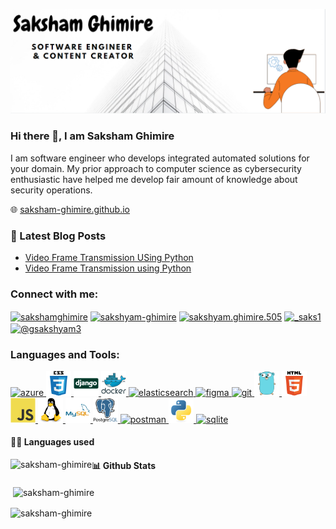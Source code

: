 
![Software Developer and Content Creator](https://github.com/saksham-ghimire/saksham-ghimire/blob/main/Screenshot_228.png)

### Hi there 👋, I am Saksham Ghimire

I am software engineer who develops integrated automated solutions for your domain. My prior approach to computer science as cybersecurity enthusiastic have helped me develop fair amount of knowledge about security operations.

🌐 [saksham-ghimire.github.io](https://saksham-ghimire.github.io/)

### 📕 Latest Blog Posts
<!-- BLOG-POST-LIST:START -->
- [Video Frame Transmission USing Python](https://dev.to/sakshamghimire/video-frame-transmission-using-python-5h36)
- [Video Frame Transmission using Python](https://gsakshyam3.medium.com/video-frame-transmission-using-python-5dd835b000f0?source=rss-7bb029170d5e------2)
<!-- BLOG-POST-LIST:END -->

<h3 align="left">Connect with me:</h3>
<p align="left">
<a href="https://dev.to/sakshamghimire" target="blank"><img align="center" src="https://cdn.jsdelivr.net/npm/simple-icons@3.0.1/icons/dev-dot-to.svg" alt="sakshamghimire" height="30" width="40" /></a>
<a href="https://linkedin.com/in/sakshyam-ghimire" target="blank"><img align="center" src="https://raw.githubusercontent.com/rahuldkjain/github-profile-readme-generator/master/src/images/icons/Social/linked-in-alt.svg" alt="sakshyam-ghimire" height="30" width="40" /></a>
<a href="https://fb.com/sakshyam.ghimire.505" target="blank"><img align="center" src="https://raw.githubusercontent.com/rahuldkjain/github-profile-readme-generator/master/src/images/icons/Social/facebook.svg" alt="sakshyam.ghimire.505" height="30" width="40" /></a>
<a href="https://instagram.com/_saks1" target="blank"><img align="center" src="https://raw.githubusercontent.com/rahuldkjain/github-profile-readme-generator/master/src/images/icons/Social/instagram.svg" alt="_saks1" height="30" width="40" /></a>
<a href="https://medium.com/@gsakshyam3" target="blank"><img align="center" src="https://raw.githubusercontent.com/rahuldkjain/github-profile-readme-generator/master/src/images/icons/Social/medium.svg" alt="@gsakshyam3" height="30" width="40" /></a>
</p>

<h3 align="left">Languages and Tools:</h3>
<p align="left"> <a href="https://azure.microsoft.com/en-in/" target="_blank"> <img src="https://www.vectorlogo.zone/logos/microsoft_azure/microsoft_azure-icon.svg" alt="azure" width="40" height="40"/> </a> <a href="https://www.w3schools.com/css/" target="_blank"> <img src="https://raw.githubusercontent.com/devicons/devicon/master/icons/css3/css3-original-wordmark.svg" alt="css3" width="40" height="40"/> </a> <a href="https://www.djangoproject.com/" target="_blank"> <img src="https://raw.githubusercontent.com/devicons/devicon/master/icons/django/django-original.svg" alt="django" width="40" height="40"/> </a> <a href="https://www.docker.com/" target="_blank"> <img src="https://raw.githubusercontent.com/devicons/devicon/master/icons/docker/docker-original-wordmark.svg" alt="docker" width="40" height="40"/> </a> <a href="https://www.elastic.co" target="_blank"> <img src="https://www.vectorlogo.zone/logos/elastic/elastic-icon.svg" alt="elasticsearch" width="40" height="40"/> </a> <a href="https://www.figma.com/" target="_blank"> <img src="https://www.vectorlogo.zone/logos/figma/figma-icon.svg" alt="figma" width="40" height="40"/> </a> <a href="https://git-scm.com/" target="_blank"> <img src="https://www.vectorlogo.zone/logos/git-scm/git-scm-icon.svg" alt="git" width="40" height="40"/> </a> <a href="https://golang.org" target="_blank"> <img src="https://raw.githubusercontent.com/devicons/devicon/master/icons/go/go-original.svg" alt="go" width="40" height="40"/> </a> <a href="https://www.w3.org/html/" target="_blank"> <img src="https://raw.githubusercontent.com/devicons/devicon/master/icons/html5/html5-original-wordmark.svg" alt="html5" width="40" height="40"/> </a> <a href="https://developer.mozilla.org/en-US/docs/Web/JavaScript" target="_blank"> <img src="https://raw.githubusercontent.com/devicons/devicon/master/icons/javascript/javascript-original.svg" alt="javascript" width="40" height="40"/> </a> <a href="https://www.linux.org/" target="_blank"> <img src="https://raw.githubusercontent.com/devicons/devicon/master/icons/linux/linux-original.svg" alt="linux" width="40" height="40"/> </a> <a href="https://www.mysql.com/" target="_blank"> <img src="https://raw.githubusercontent.com/devicons/devicon/master/icons/mysql/mysql-original-wordmark.svg" alt="mysql" width="40" height="40"/> </a> <a href="https://www.postgresql.org" target="_blank"> <img src="https://raw.githubusercontent.com/devicons/devicon/master/icons/postgresql/postgresql-original-wordmark.svg" alt="postgresql" width="40" height="40"/> </a> <a href="https://postman.com" target="_blank"> <img src="https://www.vectorlogo.zone/logos/getpostman/getpostman-icon.svg" alt="postman" width="40" height="40"/> </a> <a href="https://www.python.org" target="_blank"> <img src="https://raw.githubusercontent.com/devicons/devicon/master/icons/python/python-original.svg" alt="python" width="40" height="40"/> </a> <a href="https://www.sqlite.org/" target="_blank"> <img src="https://www.vectorlogo.zone/logos/sqlite/sqlite-icon.svg" alt="sqlite" width="40" height="40"/> </a> </p>

#### 👨‍💻 Languages used
<p><img align="left" src="https://github-readme-stats.vercel.app/api/top-langs?username=saksham-ghimire&show_icons=true&locale=en&layout=compact" alt="saksham-ghimire" /></p> 

#### 📊 Github Stats
<p>&nbsp;<img align="center" src="https://github-readme-stats.vercel.app/api?username=saksham-ghimire&show_icons=true&locale=en" alt="saksham-ghimire" /></p>

<p><img align="center" src="https://github-readme-streak-stats.herokuapp.com/?user=saksham-ghimire&" alt="saksham-ghimire" /></p>
<!--
**saksham-ghimire/saksham-ghimire** is a ✨ _special_ ✨ repository because its `README.md` (this file) appears on your GitHub profile.

Here are some ideas to get you started:

- 🔭 I’m currently working on ...
- 🌱 I’m currently learning ...
- 👯 I’m looking to collaborate on ...
- 🤔 I’m looking for help with ...
- 💬 Ask me about ...
- 📫 How to reach me: ...
- 😄 Pronouns: ...
- ⚡ Fun fact: ...
-->
